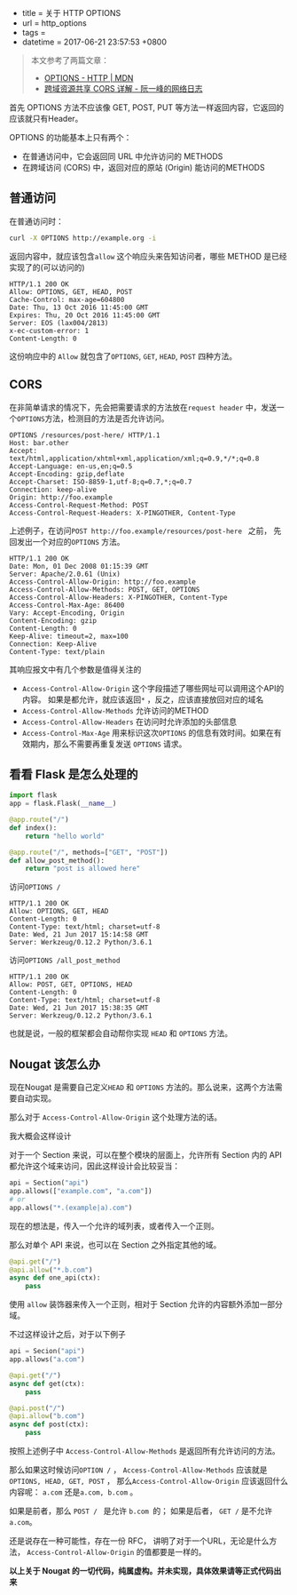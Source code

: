  - title = 关于 HTTP OPTIONS
 - url = http_options
 - tags = 
 - datetime = 2017-06-21 23:57:53 +0800

> 本文参考了两篇文章：
>
> -  [OPTIONS - HTTP | MDN](https://developer.mozilla.org/en-US/docs/Web/HTTP/Methods/OPTIONS)
> - [跨域资源共享 CORS 详解 - 阮一峰的网络日志](http://www.ruanyifeng.com/blog/2016/04/cors.html)

首先 OPTIONS 方法不应该像 GET, POST, PUT 等方法一样返回内容，它返回的应该就只有Header。

OPTIONS 的功能基本上只有两个：

- 在普通访问中，它会返回同 URL 中允许访问的 METHODS
- 在跨域访问 (CORS) 中，返回对应的原站 (Origin) 能访问的METHODS


<!--more-->


## 普通访问

在普通访问时：

```bash
curl -X OPTIONS http://example.org -i
```

返回内容中，就应该包含`allow`  这个响应头来告知访问者，哪些 METHOD 是已经实现了的(可以访问的)

```http
HTTP/1.1 200 OK
Allow: OPTIONS, GET, HEAD, POST
Cache-Control: max-age=604800
Date: Thu, 13 Oct 2016 11:45:00 GMT
Expires: Thu, 20 Oct 2016 11:45:00 GMT
Server: EOS (lax004/2813)
x-ec-custom-error: 1
Content-Length: 0
```

这份响应中的 `Allow` 就包含了`OPTIONS`, `GET`, `HEAD`, `POST` 四种方法。



## CORS 

在非简单请求的情况下，先会把需要请求的方法放在`request header` 中，发送一个`OPTIONS`方法，检测目的方法是否允许访问。

```http
OPTIONS /resources/post-here/ HTTP/1.1 
Host: bar.other 
Accept: text/html,application/xhtml+xml,application/xml;q=0.9,*/*;q=0.8 
Accept-Language: en-us,en;q=0.5 
Accept-Encoding: gzip,deflate 
Accept-Charset: ISO-8859-1,utf-8;q=0.7,*;q=0.7 
Connection: keep-alive 
Origin: http://foo.example 
Access-Control-Request-Method: POST 
Access-Control-Request-Headers: X-PINGOTHER, Content-Type
```

上述例子，在访问`POST http://foo.example/resources/post-here ` 之前， 先回发出一个对应的`OPTIONS` 方法。

```http
HTTP/1.1 200 OK
Date: Mon, 01 Dec 2008 01:15:39 GMT 
Server: Apache/2.0.61 (Unix) 
Access-Control-Allow-Origin: http://foo.example 
Access-Control-Allow-Methods: POST, GET, OPTIONS 
Access-Control-Allow-Headers: X-PINGOTHER, Content-Type 
Access-Control-Max-Age: 86400 
Vary: Accept-Encoding, Origin 
Content-Encoding: gzip 
Content-Length: 0 
Keep-Alive: timeout=2, max=100 
Connection: Keep-Alive 
Content-Type: text/plain
```

其响应报文中有几个参数是值得关注的

- `Access-Control-Allow-Origin` 这个字段描述了哪些网址可以调用这个API的内容。 如果是都允许，就应该返回`*` ，反之，应该直接放回对应的域名
-  `Access-Control-Allow-Methods` 允许访问的METHOD
- `Access-Control-Allow-Headers` 在访问时允许添加的头部信息
- `Access-Control-Max-Age` 用来标识这次`OPTIONS` 的信息有效时间。如果在有效期内，那么不需要再重复发送 `OPTIONS` 请求。



## 看看 Flask 是怎么处理的

```python
import flask
app = flask.Flask(__name__)

@app.route("/")
def index():
    return "hello world"

@app.route("/", methods=["GET", "POST"])
def allow_post_method():
    return "post is allowed here"
```

访问`OPTIONS /` 

```http
HTTP/1.1 200 OK
Allow: OPTIONS, GET, HEAD
Content-Length: 0
Content-Type: text/html; charset=utf-8
Date: Wed, 21 Jun 2017 15:14:58 GMT
Server: Werkzeug/0.12.2 Python/3.6.1
```

访问`OPTIONS /all_post_method`

```http
HTTP/1.1 200 OK
Allow: POST, GET, OPTIONS, HEAD
Content-Length: 0
Content-Type: text/html; charset=utf-8
Date: Wed, 21 Jun 2017 15:38:35 GMT
Server: Werkzeug/0.12.2 Python/3.6.1
```



也就是说，一般的框架都会自动帮你实现 `HEAD` 和 `OPTIONS`  方法。



## Nougat 该怎么办

现在Nougat 是需要自己定义`HEAD` 和 `OPTIONS` 方法的。那么说来，这两个方法需要自动实现。

那么对于 `Access-Control-Allow-Origin` 这个处理方法的话。

我大概会这样设计



对于一个 Section 来说，可以在整个模块的层面上，允许所有 Section 内的 API 都允许这个域来访问，因此这样设计会比较妥当：

```python
api = Section("api")
app.allows(["example.com", "a.com"])
# or
app.allows("*.(example|a).com")
```

现在的想法是，传入一个允许的域列表，或者传入一个正则。



那么对单个 API 来说，也可以在 Section 之外指定其他的域。

```python
@api.get("/")
@api.allow("*.b.com")
async def one_api(ctx):
    pass
```

使用 `allow` 装饰器来传入一个正则，相对于 Section 允许的内容额外添加一部分域。



不过这样设计之后，对于以下例子

```python
api = Secion("api")
app.allows("a.com")

@api.get("/")
async def get(ctx):
    pass

@api.post("/")
@api.allow("b.com")
async def post(ctx):
    pass
```



按照上述例子中 `Access-Control-Allow-Methods` 是返回所有允许访问的方法。

那么如果这时候访问`OPTION /` ， `Access-Control-Allow-Methods` 应该就是 `OPTIONS, HEAD, GET, POST` ， 那么`Access-Control-Allow-Origin` 应该返回什么内容呢： `a.com` 还是`a.com, b.com` 。

如果是前者，那么 `POST / ` 是允许 `b.com `的； 如果是后者， `GET /` 是不允许`a.com`。

还是说存在一种可能性，存在一份 RFC， 讲明了对于一个URL，无论是什么方法， `Access-Control-Allow-Origin` 的值都要是一样的。

**以上关于 Nougat 的一切代码，纯属虚构。并未实现，具体效果请等正式代码出来**